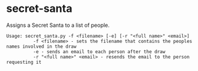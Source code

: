 # secret-santa

Assigns a Secret Santa to a list of people.

```
Usage: secret_santa.py -f <filename> [-e] [-r "<full name>" <email>]
	      -f <filename> - sets the filename that contains the peoples names involved in the draw
	      -e - sends an email to each person after the draw
	      -r "<full name>" <email> - resends the email to the person requesting it
```
